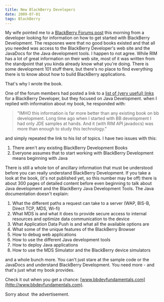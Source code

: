 ```yaml
---
title: New BlackBerry Developers
date: 2009-07-01
tags: BlackBerry
---
```


My wife pointed me to a [BlackBerry Forums post](http://supportforums.blackberry.com/rim/board/message?board.id=java_dev&thread.id=36729) this morning from a developer looking for information on how to get started with BlackBerry Development. The resposnes were that no good books existed and that all you needed was access to the BlackBerry Developer's web site and the JavaDocs for the Java development tools. I happen to not agree. While RIM has a lot of great information on their web site, most of it was written from the standpoint that you kinda already know what you're doing. There is some development 101 stuff there, but there's no place to find everything there is to know about how to build BlackBerry applications.

That's why I wrote the book.

One of the forum members had posted a link to a [list of (very useful) links](http://supportforums.blackberry.com/rim/board/message?board.id=java_dev&thread.id=13264&jump=true) for a BlackBerry Developer, but they focused on Java Development. when I replied with information about my book, he responded with:

> "IMHO this information is far more better than any existing book on bb development. Long time ago when I started with BB development I had only JDE samples at hands. And it (with RIM API javadocs) was more than enough to study this technology."

and simply repeated the link to his list of topics. I have two issues with this:

1.  There aren't any existing BlackBerry Development Books
2.  Everyone assumes that to start working with BlackBerry Development means beginning with Java

There is still a whole ton of ancillary information that must be understood before you can really understand BlackBerry Development. If you take a look at the book, (it's not published yet, so this number may be off) there is about 300 pages of detailed content before even beginning to talk about Java development and the BlackBerry Java Development Tools. The Java documentation doesn't explain: 

1.  What the different paths a request can take to a server (WAP, BIS-B, Direct TCP, MDS, Wi-fi)
2.  What MDS is and what it does to provide secure access to internal resources and optimize data communication to the device
3.  What Application Data Push is and what all the available options are
4.  What some of the unique features of the BlackBerry Browser
5.  How to debug web applications
6.  How to use the different Java development tools
7.  How to deploy Java applications
8.  How to use the MDS Simulator and the BlackBerry device simulators

and a whole bunch more. You can't just stare at the sample code or the JavaDocs and understand BlackBerry Development. You need more - and that's just what my book provides.

Check it out when you get a chance: [www.bbdevfundamentals.com](http://www.bbdevfundamentals.com).

Sorry about  the advertisement.